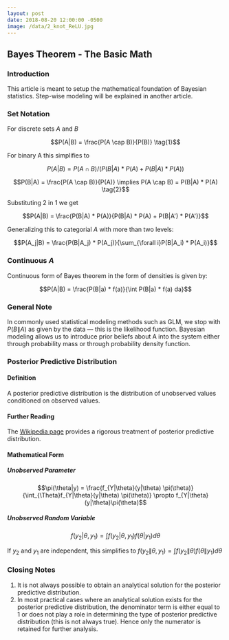 ```yaml
---
layout: post
date: 2018-08-20 12:00:00 -0500
image: /data/2_knot_ReLU.jpg
---
```


## Bayes Theorem - The Basic Math

### Introduction

This article is meant to setup the mathematical foundation of Bayesian statistics. Step-wise modeling will be explained in another article.

### Set Notation

For discrete sets $A$ and $B$

$$P(A|B) = \frac{P(A \cap B)}{P(B)} \tag{1}$$

For binary A this simplifies to

$$P(A|B) = P(A \cap B)/(P(B|A)*P(A) + P(B|A)*P(A))$$

$$P(B|A) = \frac{P(A \cap B)}{P(A)} \implies P(A \cap B) = P(B|A) * P(A) \tag{2}$$

Substituting $2$ in $1$ we get

$$P(A|B) = \frac{P(B|A) * P(A)}{P(B|A) * P(A) + P(B|A') * P(A')}$$

Generalizing this to categorial $A$ with more than two levels:

$$P(A_j|B) = \frac{P(B|A_j) * P(A_j)}{\sum_{\forall i}P(B|A_i) * P(A_i)}$$

### Continuous $A$

Continuous form of Bayes theorem in the form of densities is given by:

$$P(A|B) = \frac{P(B|a) * f(a)}{\int P(B|a) * f(a) da}$$

### General Note

In commonly used statistical modeling methods such as GLM, we stop with $P(B\|A)$ as given by the data — this is the likelihood function. Bayesian modeling allows us to introduce prior beliefs about A into the system either through probability mass or through probability density function.

### Posterior Predictive Distribution

#### Definition

A posterior predictive distribution is the distribution of unobserved values conditioned on observed values.

#### Further Reading

The [Wikipedia page](https://en.wikipedia.org/wiki/Posterior_predictive_distribution) provides a rigorous treatment of posterior predictive distribution.

#### Mathematical Form

##### Unobserved Parameter

$$\pi(\theta|y) = \frac{f_{Y|\theta}(y|\theta) \pi(\theta)}{\int_{\Theta}f_{Y|\theta}(y|\theta) \pi(\theta)} \propto f_{Y|\theta}(y|\theta)\pi(\theta)$$

##### Unobserved Random Variable

$$f(y_2|\theta,y_1) = \int f(y_2|\theta,y_1)f(\theta|y_1)d\theta$$

If $y_2$ and $y_1$ are independent, this simplifies to $f(y_2\|\theta,y_1) = \int f(y_2\|\theta)f(\theta\|y_1)d\theta$

### Closing Notes

1. It is not always possible to obtain an analytical solution for the posterior predictive distribution.
2. In most practical cases where an analytical solution exists for the posterior predictive distribution, the denominator term is either equal to 1 or does not play a role in determining the type of posterior predictive distribution (this is not always true). Hence only the numerator is retained for further analysis.